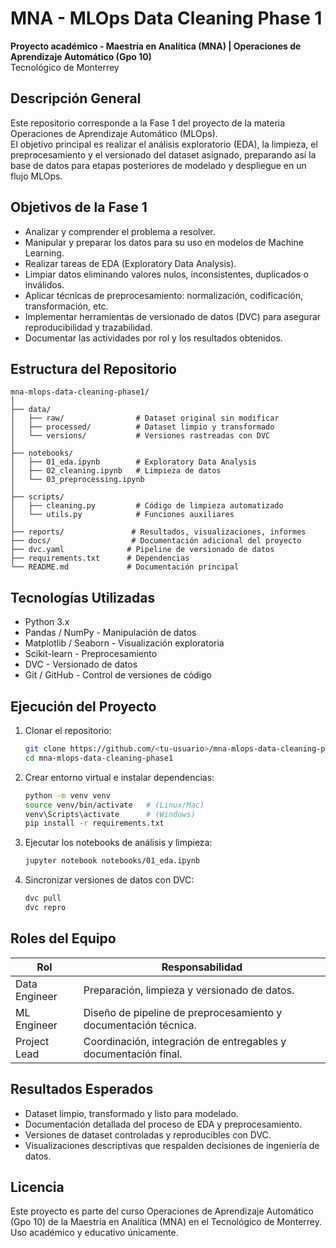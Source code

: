 # MNA - MLOps Data Cleaning Phase 1

**Proyecto académico - Maestría en Analítica (MNA) | Operaciones de Aprendizaje Automático (Gpo 10)**  
Tecnológico de Monterrey

## Descripción General

Este repositorio corresponde a la Fase 1 del proyecto de la materia Operaciones de Aprendizaje Automático (MLOps).  
El objetivo principal es realizar el análisis exploratorio (EDA), la limpieza, el preprocesamiento y el versionado del dataset asignado, preparando así la base de datos para etapas posteriores de modelado y despliegue en un flujo MLOps.

## Objetivos de la Fase 1

- Analizar y comprender el problema a resolver.
- Manipular y preparar los datos para su uso en modelos de Machine Learning.
- Realizar tareas de EDA (Exploratory Data Analysis).
- Limpiar datos eliminando valores nulos, inconsistentes, duplicados o inválidos.
- Aplicar técnicas de preprocesamiento: normalización, codificación, transformación, etc.
- Implementar herramientas de versionado de datos (DVC) para asegurar reproducibilidad y trazabilidad.
- Documentar las actividades por rol y los resultados obtenidos.

## Estructura del Repositorio

```
mna-mlops-data-cleaning-phase1/
│
├── data/
│   ├── raw/                # Dataset original sin modificar
│   ├── processed/          # Dataset limpio y transformado
│   └── versions/           # Versiones rastreadas con DVC
│
├── notebooks/
│   ├── 01_eda.ipynb        # Exploratory Data Analysis
│   ├── 02_cleaning.ipynb   # Limpieza de datos
│   └── 03_preprocessing.ipynb
│
├── scripts/
│   ├── cleaning.py         # Código de limpieza automatizado
│   └── utils.py            # Funciones auxiliares
│
├── reports/               # Resultados, visualizaciones, informes
├── docs/                  # Documentación adicional del proyecto
├── dvc.yaml              # Pipeline de versionado de datos
├── requirements.txt      # Dependencias
└── README.md             # Documentación principal
```

## Tecnologías Utilizadas

- Python 3.x
- Pandas / NumPy - Manipulación de datos
- Matplotlib / Seaborn - Visualización exploratoria
- Scikit-learn - Preprocesamiento
- DVC - Versionado de datos
- Git / GitHub - Control de versiones de código

## Ejecución del Proyecto

1. Clonar el repositorio:
   ```bash
   git clone https://github.com/<tu-usuario>/mna-mlops-data-cleaning-phase1.git
   cd mna-mlops-data-cleaning-phase1
   ```

2. Crear entorno virtual e instalar dependencias:
   ```bash
   python -m venv venv
   source venv/bin/activate   # (Linux/Mac)
   venv\Scripts\activate      # (Windows)
   pip install -r requirements.txt
   ```

3. Ejecutar los notebooks de análisis y limpieza:
   ```bash
   jupyter notebook notebooks/01_eda.ipynb
   ```

4. Sincronizar versiones de datos con DVC:
   ```bash
   dvc pull
   dvc repro
   ```

## Roles del Equipo

| Rol | Responsabilidad |
|-----|------------------|
| Data Engineer | Preparación, limpieza y versionado de datos. |
| ML Engineer | Diseño de pipeline de preprocesamiento y documentación técnica. |
| Project Lead | Coordinación, integración de entregables y documentación final. |

## Resultados Esperados

- Dataset limpio, transformado y listo para modelado.
- Documentación detallada del proceso de EDA y preprocesamiento.
- Versiones de dataset controladas y reproducibles con DVC.
- Visualizaciones descriptivas que respalden decisiones de ingeniería de datos.

## Licencia

Este proyecto es parte del curso Operaciones de Aprendizaje Automático (Gpo 10) de la Maestría en Analítica (MNA) en el Tecnológico de Monterrey.  
Uso académico y educativo únicamente.